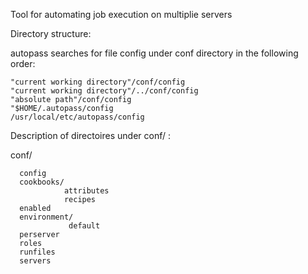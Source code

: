 Tool for automating job execution on multiplie servers


Directory structure:

 autopass searches for file config under conf directory in the following order:

    "current working directory"/conf/config
    "current working directory"/../conf/config
    "absolute path"/conf/config
    "$HOME/.autopass/config
    /usr/local/etc/autopass/config


Description of directoires under conf/ :

  conf/

      config
      cookbooks/
                attributes
                recipes
      enabled
      environment/
                 default
      perserver
      roles
      runfiles
      servers


